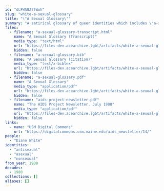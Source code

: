 ```yaml
---
id: "dLFWA8Z7fWoh"
slug: "white-a-sexual-glossary"
title: "\"A Sexual Glossary\""
summary: "A satirical glossary of queer identities which includes \"a-sexual\""
files:
  - filename: "a-sexual-glossary-transcript.html"
    name: "A Sexual Glossary (Transcript)"
    media_type: "text/html"
    url: "https://files-dev.acearchive.lgbt/artifacts/white-a-sexual-glossary/a-sexual-glossary-transcript.html"
    hidden: false
  - filename: "a-sexual-glossary.bib"
    name: "A Sexual Glossary (Citation)"
    media_type: "text/x-bibtex"
    url: "https://files-dev.acearchive.lgbt/artifacts/white-a-sexual-glossary/a-sexual-glossary.bib"
    hidden: false
  - filename: "a-sexual-glossary.pdf"
    name: "A Sexual Glossary"
    media_type: "application/pdf"
    url: "https://files-dev.acearchive.lgbt/artifacts/white-a-sexual-glossary/a-sexual-glossary.pdf"
    hidden: false
  - filename: "aids-project-newsletter.pdf"
    name: "The AIDS Project Newsletter, July 1988"
    media_type: "application/pdf"
    url: "https://files-dev.acearchive.lgbt/artifacts/white-a-sexual-glossary/aids-project-newsletter.pdf"
    hidden: false
links:
  - name: "USM Digital Commons"
    url: "https://digitalcommons.usm.maine.edu/aids_newsletter/14/"
people:
  - "Diane White"
identities:
  - "antisexual"
  - "asexual"
  - "nonsexual"
from_year: 1988
decades:
  - 1980
collections: []
aliases: []
---
```

